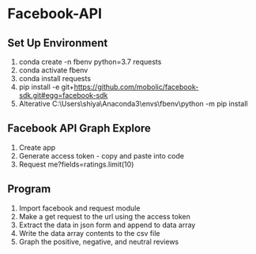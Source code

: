 # Facebook-API

## Set Up Environment
1. conda create -n fbenv python=3.7 requests
2. conda activate fbenv
3. conda install requests
4. pip install -e git+https://github.com/mobolic/facebook-sdk.git#egg=facebook-sdk
5. Alterative C:\Users\shiya\Anaconda3\envs\fbenv\python -m pip install <package-name>

## Facebook API Graph Explore
1. Create app
2. Generate access token - copy and paste into code
3. Request me?fields=ratings.limit(10)

## Program 
1. Import facebook and request module
2. Make a get request to the url using the access token 
3. Extract the data in json form and append to data array
4. Write the data array contents to the csv file
5. Graph the positive, negative, and neutral reviews